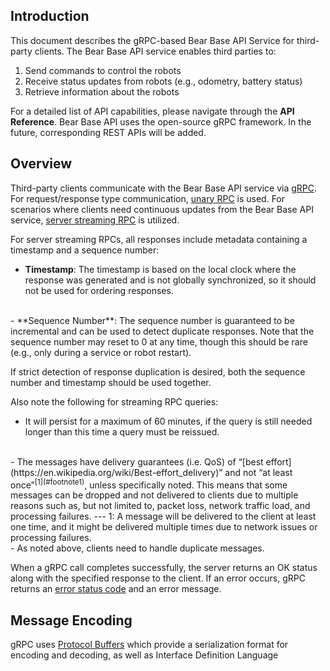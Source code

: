 ## Introduction

This document describes the gRPC-based Bear Base API Service for third-party clients. The Bear Base API service enables third parties to:

1. Send commands to control the robots
2. Receive status updates from robots (e.g., odometry, battery status)
3. Retrieve information about the robots

For a detailed list of API capabilities, please navigate through the **API Reference**. Bear Base API uses the open-source gRPC framework. In the future, corresponding REST APIs will be added.

## Overview

Third-party clients communicate with the Bear Base API service via [gRPC](https://grpc.io/docs/what-is-grpc/introduction). For request/response type communication, [unary RPC](https://grpc.io/docs/what-is-grpc/core-concepts/#unary-rpc) is used. For scenarios where clients need continuous updates from the Bear Base API service, [server streaming RPC](https://grpc.io/docs/what-is-grpc/core-concepts/#server-streaming-rpc) is utilized.

For server streaming RPCs, all responses include metadata containing a timestamp and a sequence number:
<br>
- **Timestamp**: The timestamp is based on the local clock where the response was generated and is not globally synchronized, so it should not be used for ordering responses.
<br>
- **Sequence Number**: The sequence number is guaranteed to be incremental and can be used to detect duplicate responses. Note that the sequence number may reset to 0 at any time, though this should be rare (e.g., only during a service or robot restart).

If strict detection of response duplication is desired, both the sequence number and timestamp should be used together. 

Also note the following for streaming RPC queries:
<br>
- It will persist for a maximum of 60 minutes, if the query is still needed longer than this time a query must be reissued.
<br>
- The messages have delivery guarantees (i.e. QoS) of “[best effort](https://en.wikipedia.org/wiki/Best-effort_delivery)” and not “at least once”<sup>[1](#footnote1)</sup>, unless specifically noted. This means that some messages can be dropped and not delivered to clients due to multiple reasons such as, but not limited to, packet loss, network traffic load, and processing failures.
---
<a name="footnote1">1</a>: A message will be delivered to the client at least one time, and it might be delivered multiple times due to network issues or processing failures.
<br>
- As noted above, clients need to handle duplicate messages.

When a gRPC call completes successfully, the server returns an OK status along with the specified response to the client. If an error occurs, gRPC returns an [error status code](https://grpc.io/docs/guides/error/#error-status-codes) and an error message.

## Message Encoding
 gRPC uses [Protocol Buffers](https://protobuf.dev/) which provide a serialization format for encoding and decoding, as 
 well as Interface  Definition  Language

